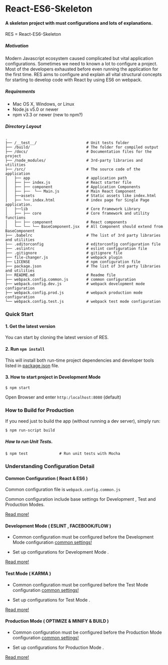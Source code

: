 # React-ES6-Skeleton

#### A skeleton project with must configurations and lots of explanations.


RES = React-ES6-Skeleton

##### Motivation

Modern Javascript ecosystem caused complicated but vital application configurations. Sometimes we need to known a lot to configure a project. Most of the developers exhausted before even running the application for the first time. 
RES aims to configure and explain all vital structural concepts for starting to develop code with React by using ES6 on webpack. 

#####  Requirements

* Mac OS X, Windows, or Linux
* Node.js v5.0 or newer
* npm v3.3 or newer (new to npm?)

##### Directory Layout

```
.
├── /__test__/                      # Unit tests folder
├── /build/                         # The folder for compiled output
├── /docs/                          # Documentation files for the project
├── /node_modules/                  # 3rd-party libraries and utilities
├── /src/                           # The source code of the application
│   ├── app                         # application path
│   ├── ├── index.js                # React starter file 
│   ├── ├── component               # Application Components
│   ├── ├──  └── Main.js            # Main React Component
│   ├──assets                       # Static assets like index.html
│   ├── └── index.html              # index page for Single Page application.
│   ├──lib                          # Core Framework Library
│   ├── ├── core                    # Core framework and utility functions
│   ├── ├── component               # React components
│   └── └── └── BaseComponent.jsx   # All Component should extend from BaseComponent  
├── .babelrc                        # The list of 3rd party libraries and utilities
├── .editorconfig                   # editorconfig configuration file
├── .eslintrc                       # eslint configuration file
├── .gitignore                      # gitignore file
├── file-changer.js                 # webpack plugin
├── LICENSE                         # npm configuration file
├── package.json                    # The list of 3rd party libraries and utilities
├── README.md                       # Readme file
├── webpack.config.common.js        # common configuration
├── webpack.config.dev.js           # webpack development mode configuration
├── webpack.config.prod.js          # webpack production mode configuration
└── webpack.config.test.js          # webpack test mode configuration
```


### Quick Start


#### 1. Get the latest version
You can start by cloning the latest version of RES.

#### 2. Run `npm install`
This will install both run-time project dependencies and developer tools listed
in [package.json](./package.json) file.

#### 3. How to start project in Development Mode

```shell
$ npm start
```
  
Open Browser and enter `http:/localhost:8080` (default) 

### How to Build for Production

If you need just to build the app (without running a dev server), simply run:

```shell
$ npm run-script build
```
 
#####  How to run Unit Tests.

```shell
$ npm test              # Run unit tests with Mocha
```
 
  
### Understanding Configuration Detail
    
#### Common Configuration ( React  & ES6 )

Common configuration file is `webpack.config.common.js`

Common configuration include base settings for Development , Test and Production Modes.

[Read more!](docs/1-common.md)

#### Development Mode ( ESLINT , FACEBOOK/FLOW )
 
 * Common configuration must be configured before the Development Mode configuration  [common settings!](docs/1-common.md)

 * Set up configurations for Development Mode .
 
[Read more!](docs/2-dev.md)
    
#### Test Mode ( KARMA ) 

* Common configuration must be configured before the Test Mode configuration [common settings!](docs/1-common.md)

* Set up configurations for Test Mode .

[Read more!](docs/3-test.md)    
    
#### Production Mode ( OPTIMIZE & MINIFY & BUILD )

* Common configuration must be configured before the Production Mode configuration   [common settings!](docs/1-common.md)

* Set up configurations for Production Mode .

[Read more!](docs/4-prod.md)
    
    
